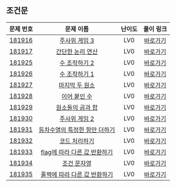 ## 조건문

|        문제 번호         |        문제 이름         |         난이도          |        풀이 링크         |          
| :-----: | :-----: | :-----: | :-----: |
| <a href="https://school.programmers.co.kr/learn/courses/30/lessons/181916" target="_blank">181916</a> | <a href="https://school.programmers.co.kr/learn/courses/30/lessons/181916" target="_blank">주사위 게임 3</a> | LV0 | <a href="./solution/181916.cpp">바로가기</a> |
| <a href="https://school.programmers.co.kr/learn/courses/30/lessons/181917" target="_blank">181917</a> | <a href="https://school.programmers.co.kr/learn/courses/30/lessons/181917" target="_blank">간단한 논리 연산</a> | LV0 | <a href="./solution/181917.cpp">바로가기</a> |
| <a href="https://school.programmers.co.kr/learn/courses/30/lessons/181925" target="_blank">181925</a> | <a href="https://school.programmers.co.kr/learn/courses/30/lessons/181925" target="_blank">수 조작하기 2</a> | LV0 | <a href="./solution/181925.cpp">바로가기</a> |
| <a href="https://school.programmers.co.kr/learn/courses/30/lessons/181926" target="_blank">181926</a> | <a href="https://school.programmers.co.kr/learn/courses/30/lessons/181926" target="_blank">수 조작하기 1</a> | LV0 | <a href="./solution/181926.cpp">바로가기</a> |
| <a href="https://school.programmers.co.kr/learn/courses/30/lessons/181927" target="_blank">181927</a> | <a href="https://school.programmers.co.kr/learn/courses/30/lessons/181927" target="_blank">마지막 두 원소</a> | LV0 | <a href="./solution/181927.cpp">바로가기</a> |
| <a href="https://school.programmers.co.kr/learn/courses/30/lessons/181928" target="_blank">181928</a> | <a href="https://school.programmers.co.kr/learn/courses/30/lessons/181928" target="_blank">이어 붙인 수</a> | LV0 | <a href="./solution/181928.cpp">바로가기</a> |
| <a href="https://school.programmers.co.kr/learn/courses/30/lessons/181929" target="_blank">181929</a> | <a href="https://school.programmers.co.kr/learn/courses/30/lessons/181929" target="_blank">원소들의 곱과 합</a> | LV0 | <a href="./solution/181929.cpp">바로가기</a> |
| <a href="https://school.programmers.co.kr/learn/courses/30/lessons/181930" target="_blank">181930</a> | <a href="https://school.programmers.co.kr/learn/courses/30/lessons/181930" target="_blank">주사위 게임 2</a> | LV0 | <a href="./solution/181930.cpp">바로가기</a> |
| <a href="https://school.programmers.co.kr/learn/courses/30/lessons/181931" target="_blank">181931</a> | <a href="https://school.programmers.co.kr/learn/courses/30/lessons/181931" target="_blank">등차수열의 특정한 항만 더하기</a> | LV0 | <a href="./solution/181931.cpp">바로가기</a> |
| <a href="https://school.programmers.co.kr/learn/courses/30/lessons/181932" target="_blank">181932</a> | <a href="https://school.programmers.co.kr/learn/courses/30/lessons/181932" target="_blank">코드 처리하기</a> | LV0 | <a href="./solution/181932.cpp">바로가기</a> |
| <a href="https://school.programmers.co.kr/learn/courses/30/lessons/181933" target="_blank">181933</a> | <a href="https://school.programmers.co.kr/learn/courses/30/lessons/181933" target="_blank">flag에 따라 다른 값 반환하기</a> | LV0 | <a href="./solution/181933.cpp">바로가기</a> |
| <a href="https://school.programmers.co.kr/learn/courses/30/lessons/181934" target="_blank">181934</a> | <a href="https://school.programmers.co.kr/learn/courses/30/lessons/181934" target="_blank">조건 문자열</a> | LV0 | <a href="./solution/181934.cpp">바로가기</a> |
| <a href="https://school.programmers.co.kr/learn/courses/30/lessons/181935" target="_blank">181935</a> | <a href="https://school.programmers.co.kr/learn/courses/30/lessons/181935" target="_blank">홀짝에 따라 다른 값 반환하기</a> | LV0 | <a href="./solution/181935.cpp">바로가기</a> |
